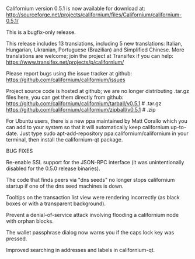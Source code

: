 Californium version 0.5.1 is now available for download at:
http://sourceforge.net/projects/californium/files/Californium/californium-0.5.1/

This is a bugfix-only release.

This release includes 13 translations, including 5 new translations:
Italian, Hungarian, Ukranian, Portuguese (Brazilian) and Simplified Chinese.
More translations are welcome; join the project at Transifex if you can help:
https://www.transifex.net/projects/p/californium/

Please report bugs using the issue tracker at github:
https://github.com/californium/californium/issues

Project source code is hosted at github; we are no longer
distributing .tar.gz files here, you can get them
directly from github:
https://github.com/californium/californium/tarball/v0.5.1  # .tar.gz
https://github.com/californium/californium/zipball/v0.5.1  # .zip

For Ubuntu users, there is a new ppa maintained by Matt Corallo which
you can add to your system so that it will automatically keep
californium up-to-date.  Just type
sudo apt-add-repository ppa:californium/californium
in your terminal, then install the californium-qt package.


BUG FIXES

Re-enable SSL support for the JSON-RPC interface (it was unintentionally
disabled for the 0.5.0 release binaries).

The code that finds peers via "dns seeds" no longer stops californium startup
if one of the dns seed machines is down.

Tooltips on the transaction list view were rendering incorrectly (as black boxes
or with a transparent background).

Prevent a denial-of-service attack involving flooding a californium node with
orphan blocks.

The wallet passphrase dialog now warns you if the caps lock key was pressed.

Improved searching in addresses and labels in californium-qt.
